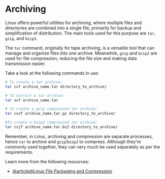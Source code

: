 # Archiving

Linux offers powerful utilities for archiving, where multiple files and directories are combined into a single file, primarily for backup and simplification of distribution. The main tools used for this purpose are `tar`, `gzip`, and `bzip2`.

The `tar` command, originally for tape archiving, is a versatile tool that can manage and organize files into one archive. Meanwhile, `gzip` and `bzip2` are used for file compression, reducing the file size and making data transmission easier.

Take a look at the following commands in use:

```bash
# To create a tar archive:
tar cvf archive_name.tar directory_to_archive/

# To extract a tar archive:
tar xvf archive_name.tar

# To create a gzip compressed tar archive:
tar cvzf archive_name.tar.gz directory_to_archive/

#To create a bzip2 compressed tar archive:
tar cvjf archive_name.tar.bz2 directory_to_archive/
```

Remember, in Linux, archiving and compression are separate processes, hence `tar` to archive and `gzip`/`bzip2` to compress. Although they're commonly used together, they can very much be used separately as per the requirements.

Learn more from the following resources:

- [@article@Linux File Packaging and Compression](https://labex.io/tutorials/linux-file-packaging-and-compression-385413)